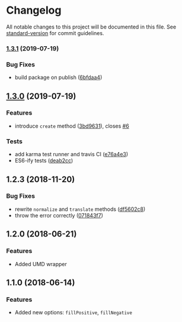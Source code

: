# Changelog

All notable changes to this project will be documented in this file. See [standard-version](https://github.com/conventional-changelog/standard-version) for commit guidelines.

### [1.3.1](https://github.com/kbychkov/dailychart/compare/v1.3.0...v1.3.1) (2019-07-19)


### Bug Fixes

* build package on publish ([6bfdaa4](https://github.com/kbychkov/dailychart/commit/6bfdaa4))



## [1.3.0](https://github.com/kbychkov/dailychart/compare/v1.2.3...v1.3.0) (2019-07-19)


### Features

* introduce `create` method ([3bd9631](https://github.com/kbychkov/dailychart/commit/3bd9631)), closes [#6](https://github.com/kbychkov/dailychart/issues/6)


### Tests

* add karma test runner and travis CI ([e76a4e3](https://github.com/kbychkov/dailychart/commit/e76a4e3))
* ES6-ify tests ([deab2cc](https://github.com/kbychkov/dailychart/commit/deab2cc))



## 1.2.3 (2018-11-20)


### Bug Fixes

* rewrite `normalize` and `translate` methods ([df5602c8](https://github.com/kbychkov/dailychart.git/commit/df5602c8))
* throw the error correctly ([071843f7](https://github.com/kbychkov/dailychart.git/commit/071843f7))


## 1.2.0 (2018-06-21)

### Features

* Added UMD wrapper


## 1.1.0 (2018-06-14)

### Features

* Added new options: `fillPositive`, `fillNegative`
